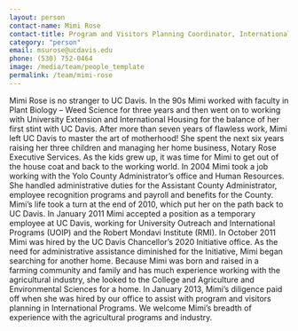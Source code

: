 ```yaml
---
layout: person
contact-name: Mimi Rose
contact-title: Program and Visitors Planning Coordinator, International Agricultural Visitors Program (IAVP)
category: "person"
email: msurose@ucdavis.edu
phone: (530) 752-0464
image: /media/team/people_template
permalink: /team/mimi-rose
---
```


Mimi Rose is no stranger to UC Davis. In the 90s Mimi worked with faculty in Plant Biology – Weed Science for three years and then went on to working with University Extension and International Housing for the balance of her first stint with UC Davis. After more than seven years of flawless work, Mimi left UC Davis to master the art of motherhood! She spent the next six years raising her three children and managing her home business, Notary Rose Executive Services. As the kids grew up, it was time for Mimi to get out of the house coat and back to the working world. In 2004 Mimi took a job working with the Yolo County Administrator’s office and Human Resources. She handled administrative duties for the Assistant County Administrator, employee recognition programs and payroll and benefits for the County. Mimi’s life took a turn at the end of 2010, which put her on the path back to UC Davis. In January 2011 Mimi accepted a position as a temporary employee at UC Davis, working for University Outreach and International Programs (UOIP) and the Robert Mondavi Institute (RMI). In October 2011 Mimi was hired by the UC Davis Chancellor’s 2020 Initiative office. As the need for administrative assistance diminished for the Initiative, Mimi began searching for another home. Because Mimi was born and raised in a farming community and family and has much experience working with the agricultural industry, she looked to the College and Agriculture and Environmental Sciences for a home. In January 2013, Mimi’s diligence paid off when she was hired by our office to assist with program and visitors planning in International Programs. We welcome Mimi’s breadth of experience with the agricultural programs and industry.